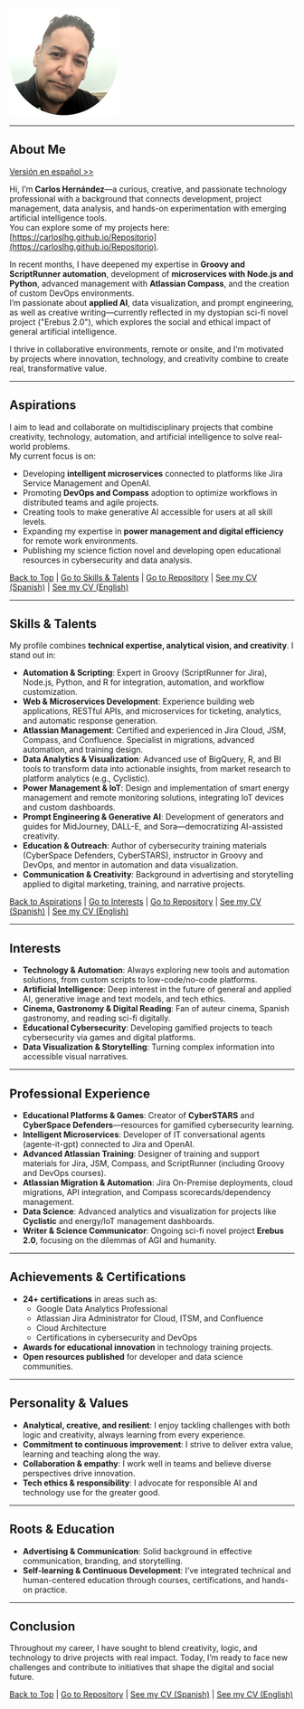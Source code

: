![Photo of Carlos Luis Hernández](./Container/img/0.5x/20241111_My_foto@0.5x.png)

---

## About Me
[Versión en español >>](./about-me-es.md)

Hi, I’m **Carlos Hernández**—a curious, creative, and passionate technology professional with a background that connects development, project management, data analysis, and hands-on experimentation with emerging artificial intelligence tools.  
You can explore some of my projects here: [https://carloslhg.github.io/Repositorio](https://carloslhg.github.io/Repositorio).

In recent months, I have deepened my expertise in **Groovy and ScriptRunner automation**, development of **microservices with Node.js and Python**, advanced management with **Atlassian Compass**, and the creation of custom DevOps environments.  
I’m passionate about **applied AI**, data visualization, and prompt engineering, as well as creative writing—currently reflected in my dystopian sci-fi novel project ("Erebus 2.0"), which explores the social and ethical impact of general artificial intelligence.

I thrive in collaborative environments, remote or onsite, and I’m motivated by projects where innovation, technology, and creativity combine to create real, transformative value.

---

## Aspirations

I aim to lead and collaborate on multidisciplinary projects that combine creativity, technology, automation, and artificial intelligence to solve real-world problems.  
My current focus is on:
- Developing **intelligent microservices** connected to platforms like Jira Service Management and OpenAI.
- Promoting **DevOps and Compass** adoption to optimize workflows in distributed teams and agile projects.
- Creating tools to make generative AI accessible for users at all skill levels.
- Expanding my expertise in **power management and digital efficiency** for remote work environments.
- Publishing my science fiction novel and developing open educational resources in cybersecurity and data analysis.

[Back to Top](#about-me) | [Go to Skills & Talents](#skills--talents) | [Go to Repository](../) | [See my CV (Spanish)](./CV/ES/README.md) | [See my CV (English)](./CV/EN/README.md)

---

## Skills & Talents

My profile combines **technical expertise, analytical vision, and creativity**. I stand out in:

- **Automation & Scripting**: Expert in Groovy (ScriptRunner for Jira), Node.js, Python, and R for integration, automation, and workflow customization.
- **Web & Microservices Development**: Experience building web applications, RESTful APIs, and microservices for ticketing, analytics, and automatic response generation.
- **Atlassian Management**: Certified and experienced in Jira Cloud, JSM, Compass, and Confluence. Specialist in migrations, advanced automation, and training design.
- **Data Analytics & Visualization**: Advanced use of BigQuery, R, and BI tools to transform data into actionable insights, from market research to platform analytics (e.g., Cyclistic).
- **Power Management & IoT**: Design and implementation of smart energy management and remote monitoring solutions, integrating IoT devices and custom dashboards.
- **Prompt Engineering & Generative AI**: Development of generators and guides for MidJourney, DALL-E, and Sora—democratizing AI-assisted creativity.
- **Education & Outreach**: Author of cybersecurity training materials (CyberSpace Defenders, CyberSTARS), instructor in Groovy and DevOps, and mentor in automation and data visualization.
- **Communication & Creativity**: Background in advertising and storytelling applied to digital marketing, training, and narrative projects.

[Back to Aspirations](#aspirations) | [Go to Interests](#interests) | [Go to Repository](../) | [See my CV (Spanish)](./CV/ES/README.md) | [See my CV (English)](./CV/EN/README.md)

---

## Interests

- **Technology & Automation**: Always exploring new tools and automation solutions, from custom scripts to low-code/no-code platforms.
- **Artificial Intelligence**: Deep interest in the future of general and applied AI, generative image and text models, and tech ethics.
- **Cinema, Gastronomy & Digital Reading**: Fan of auteur cinema, Spanish gastronomy, and reading sci-fi digitally.
- **Educational Cybersecurity**: Developing gamified projects to teach cybersecurity via games and digital platforms.
- **Data Visualization & Storytelling**: Turning complex information into accessible visual narratives.

---

## Professional Experience

- **Educational Platforms & Games**: Creator of **CyberSTARS** and **CyberSpace Defenders**—resources for gamified cybersecurity learning.
- **Intelligent Microservices**: Developer of IT conversational agents (agente-it-gpt) connected to Jira and OpenAI.
- **Advanced Atlassian Training**: Designer of training and support materials for Jira, JSM, Compass, and ScriptRunner (including Groovy and DevOps courses).
- **Atlassian Migration & Automation**: Jira On-Premise deployments, cloud migrations, API integration, and Compass scorecards/dependency management.
- **Data Science**: Advanced analytics and visualization for projects like **Cyclistic** and energy/IoT management dashboards.
- **Writer & Science Communicator**: Ongoing sci-fi novel project **Erebus 2.0**, focusing on the dilemmas of AGI and humanity.

---

## Achievements & Certifications

- **24+ certifications** in areas such as:
    - Google Data Analytics Professional
    - Atlassian Jira Administrator for Cloud, ITSM, and Confluence
    - Cloud Architecture
    - Certifications in cybersecurity and DevOps
- **Awards for educational innovation** in technology training projects.
- **Open resources published** for developer and data science communities.

---

## Personality & Values

- **Analytical, creative, and resilient**: I enjoy tackling challenges with both logic and creativity, always learning from every experience.
- **Commitment to continuous improvement**: I strive to deliver extra value, learning and teaching along the way.
- **Collaboration & empathy**: I work well in teams and believe diverse perspectives drive innovation.
- **Tech ethics & responsibility**: I advocate for responsible AI and technology use for the greater good.

---

## Roots & Education

- **Advertising & Communication**: Solid background in effective communication, branding, and storytelling.
- **Self-learning & Continuous Development**: I’ve integrated technical and human-centered education through courses, certifications, and hands-on practice.

---

## Conclusion

Throughout my career, I have sought to blend creativity, logic, and technology to drive projects with real impact. Today, I’m ready to face new challenges and contribute to initiatives that shape the digital and social future.

[Back to Top](#about-me) | [Go to Repository](../) | [See my CV (Spanish)](./CV/ES/README.md) | [See my CV (English)](./CV/EN/README.md)
